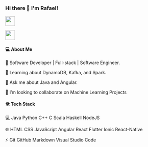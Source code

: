 ### Hi there 👋 I'm Rafael!


[<img src="https://user-images.githubusercontent.com/11542233/144068200-a1b2275a-e6f9-489f-9a3c-00922b4d5a17.png" width="30" height="30">](mailto:ajudandoseufilhoacrescer@gmail.com)


[<img src="https://user-images.githubusercontent.com/11542233/144071071-b82f0b73-2827-4d8a-a962-9f77ee981ad6.png" width="30" height="30">](https://www.linkedin.com/in/rafael-souza-9a315116a/)

#### 💻 About Me

🔭   Software Developer | Full-stack | Software Engineer.

🌱   Learning about DynamoDB, Kafka, and Spark.

💬   Ask me about Java and Angular.

👯   I’m looking to collaborate on Machine Learning Projects

#### 🛠  Tech Stack

💻   Java Python  C++  C  Scala  Haskell  NodeJS  

🌐   HTML  CSS  JavaScript  Angular  React  Flutter   Ionic   React-Native

⚡   Git  GitHub  Markdown  Visual Studio Code  
